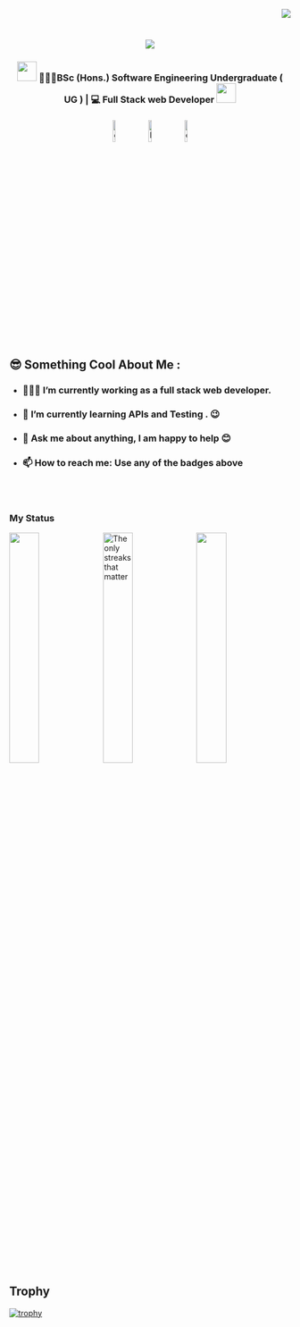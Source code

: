 <div align="right">
   
![](https://visitor-badge.glitch.me/badge?page_id=ThusharaSamaraweera.ThusharaSamaraweera)
</div>

<h1 align="center">
  <a href="https://git.io/typing-svg">
    <img src="https://readme-typing-svg.herokuapp.com/?lines=Hi,+There!+👋;I+am+Thushara+👦+....;Nice+to+meet+you!&center=true&size=30">
  </a>
</h1>

<div align="center">
  <h3>
    <img src="https://media.giphy.com/media/WUlplcMpOCEmTGBtBW/giphy.gif" width="35"> 👨🏽‍💻BSc (Hons.) Software Engineering Undergraduate ( UG ) | 💻 Full Stack web Developer
    <img src="https://media.giphy.com/media/WUlplcMpOCEmTGBtBW/giphy.gif" width="35">
    </h3>
</div>

<p align="center" >
	<a href="https://github.com/ThusharaSamaraweera"><img alt="github" width="10%" style="padding:5px" src="https://img.icons8.com/clouds/100/000000/github.png"/></a>
	<a href="https://www.linkedin.com/in/thushara-samaraweera-121b251a4/?originalSubdomain=lk"><img alt="linkedin" width="10%" style="padding:5px" src="https://img.icons8.com/clouds/100/000000/linkedin.png"/></a>	
  <a href="mailto:thusharadasun204@gmail.com"><img alt="email" width="10%" style="padding:5px" src="https://img.icons8.com/clouds/100/undefined/gmail.png"/></a>	
</p>

<p>

## 😎 Something Cool About Me :
- ### 👨🏽‍💻 I’m currently working as a full stack web developer.
- ### 🌱 I’m currently learning APIs and Testing . 😉
- ### 💬 Ask me about anything, I am happy to help 😊
- ### 📫 How to reach me: Use any of the badges above 

</p>

</br></br>
### My Status

<p>
  <img width="32.5%" src="https://github-readme-stats.vercel.app/api?username=ThusharaSamaraweera&count_private=true&show_icons=true&border_radius=5&hide_border=true&theme=slateorange&custom_title= Kobigan's GitHub Stats" />
  <img width="32.5%" src="https://github-readme-streak-stats.herokuapp.com/?user=ThusharaSamaraweera&count_private=true&hide_border=true&show_icons=true&theme=slateorange" alt="The only streaks that matter"/>
 <img width="32.5%" src="https://github-readme-stats.vercel.app/api/top-langs/?username=ThusharaSamaraweera&layout=compact&hide_border=true&langs_count=6&theme=slateorange&text_color=FFFFFF&hide_title=true">
</p>

</br></br>

## Trophy
<p align="center"> 

[![trophy](https://github-profile-trophy.vercel.app/?username=ThusharaSamaraweera&theme=monokai&&rank=-C)]()
</p>

